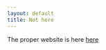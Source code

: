 ```yaml
---
layout: default
title: Not here
---
```

The proper website is here <a href = "https://www.wtwschool.co.uk">here</a>
